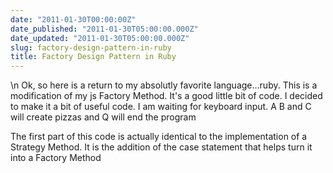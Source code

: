 ```yaml
---
date: "2011-01-30T00:00:00Z"
date_published: "2011-01-30T05:00:00.000Z"
date_updated: "2011-01-30T05:00:00.000Z"
slug: factory-design-pattern-in-ruby
title: Factory Design Pattern in Ruby
---
```


\n    Ok, so here is a return to my absolutly favorite language...ruby. This is a modification of my js Factory Method. It's a good little bit of code. I decided to make it a bit of useful code. I am waiting for keyboard input. A B and C will create pizzas and Q will end the program

The first part of this code is actually identical to the implementation of a Strategy Method.  It is the addition of the case statement that helps turn it into a Factory Method
